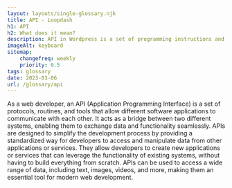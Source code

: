 ```yaml
--- 
layout: layouts/single-glossary.njk
title: API - Loopdash
h1: API
h2: What does it mean?
description: API in Wordpress is a set of programming instructions and standards for accessing a web-based software application or web tool.
imageAlt: keyboard
sitemap:
	changefreq: weekly
	priority: 0.5
tags: glossary
date: 2023-03-06
url: /glossary/api
---
```


As a web developer, an API (Application Programming Interface) is a set of protocols, routines, and tools that allow different software applications to communicate with each other. It acts as a bridge between two different systems, enabling them to exchange data and functionality seamlessly. APIs are designed to simplify the development process by providing a standardized way for developers to access and manipulate data from other applications or services. They allow developers to create new applications or services that can leverage the functionality of existing systems, without having to build everything from scratch. APIs can be used to access a wide range of data, including text, images, videos, and more, making them an essential tool for modern web development.
